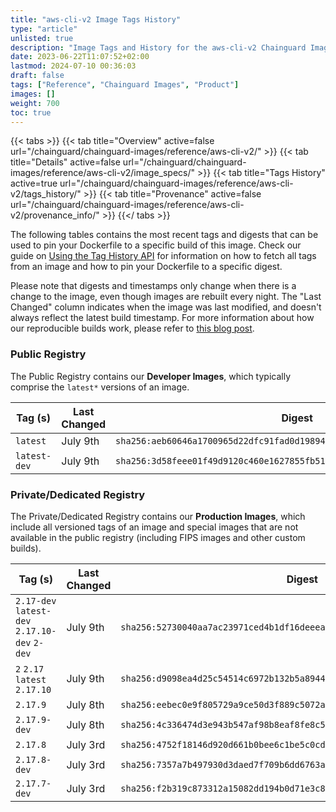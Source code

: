 ```yaml
---
title: "aws-cli-v2 Image Tags History"
type: "article"
unlisted: true
description: "Image Tags and History for the aws-cli-v2 Chainguard Image"
date: 2023-06-22T11:07:52+02:00
lastmod: 2024-07-10 00:36:03
draft: false
tags: ["Reference", "Chainguard Images", "Product"]
images: []
weight: 700
toc: true
---
```


{{< tabs >}}
{{< tab title="Overview" active=false url="/chainguard/chainguard-images/reference/aws-cli-v2/" >}}
{{< tab title="Details" active=false url="/chainguard/chainguard-images/reference/aws-cli-v2/image_specs/" >}}
{{< tab title="Tags History" active=true url="/chainguard/chainguard-images/reference/aws-cli-v2/tags_history/" >}}
{{< tab title="Provenance" active=false url="/chainguard/chainguard-images/reference/aws-cli-v2/provenance_info/" >}}
{{</ tabs >}}

The following tables contains the most recent tags and digests that can be used to pin your Dockerfile to a specific build of this image. Check our guide on [Using the Tag History API](/chainguard/chainguard-images/using-the-tag-history-api/) for information on how to fetch all tags from an image and how to pin your Dockerfile to a specific digest.

Please note that digests and timestamps only change when there is a change to the image, even though images are rebuilt every night. The "Last Changed" column indicates when the image was last modified, and doesn't always reflect the latest build timestamp. For more information about how our reproducible builds work, please refer to [this blog post](https://www.chainguard.dev/unchained/reproducing-chainguards-reproducible-image-builds).

### Public Registry
The Public Registry contains our **Developer Images**, which typically comprise the `latest*` versions of an image.

| Tag (s)       | Last Changed | Digest                                                                    |
|---------------|--------------|---------------------------------------------------------------------------|
|  `latest`     | July 9th     | `sha256:aeb60646a1700965d22dfc91fad0d19894ba412572df575b287e02b652f42c4d` |
|  `latest-dev` | July 9th     | `sha256:3d58feee01f49d9120c460e1627855fb519566b245de5dc994f1e2570b3f05c2` |


### Private/Dedicated Registry
The Private/Dedicated Registry contains our **Production Images**, which include all versioned tags of an image and special images that are not available in the public registry (including FIPS images and other custom builds).

| Tag (s)                                        | Last Changed | Digest                                                                    |
|------------------------------------------------|--------------|---------------------------------------------------------------------------|
|  `2.17-dev` `latest-dev` `2.17.10-dev` `2-dev` | July 9th     | `sha256:52730040aa7ac23971ced4b1df16deeea539f5e0e526d98c6e483469bdce409e` |
|  `2` `2.17` `latest` `2.17.10`                 | July 9th     | `sha256:d9098ea4d25c54514c6972b132b5a8944ab550d3f0ce0b45d80b0220105f25bf` |
|  `2.17.9`                                      | July 8th     | `sha256:eebec0e9f805729a9ce50d3f889c5072a8196bc31430ad9bf0cf99c544bfed11` |
|  `2.17.9-dev`                                  | July 8th     | `sha256:4c336474d3e943b547af98b8eaf8fe8c5f132aea7069f05759d1256685686457` |
|  `2.17.8`                                      | July 3rd     | `sha256:4752f18146d920d661b0bee6c1be5c0cde891d657eec3fd6deecb03ab1d1b069` |
|  `2.17.8-dev`                                  | July 3rd     | `sha256:7357a7b497930d3daed7f709b6dd6763ac4dd289999f0afb48f28805d03e1b88` |
|  `2.17.7-dev`                                  | July 3rd     | `sha256:f2b319c873312a15082dd194b0d71e3c8f7ee456f57286eba5e09a05c1773559` |

